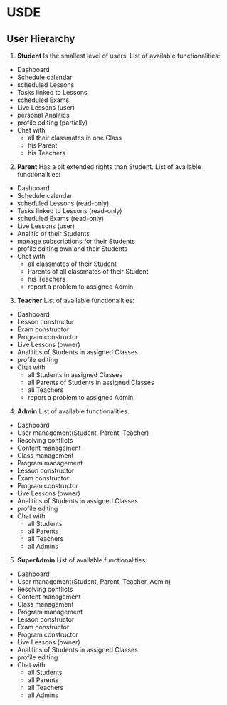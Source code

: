 # USDE

## User Hierarchy
1. **Student** Is the smallest level of users. List of available functionalities:
  - Dashboard
  - Schedule calendar
  - scheduled Lessons
  - Tasks linked to Lessons
  - scheduled Exams
  - Live Lessons (user)
  - personal Analitics
  - profile editing (partially)
  - Chat with
    - all their classmates in one Class
    - his Parent
    - his Teachers
2. **Parent** Has a bit extended rights than Student. List of available functionalities:
  - Dashboard
  - Schedule calendar
  - scheduled Lessons (read-only)
  - Tasks linked to Lessons (read-only)
  - scheduled Exams (read-only)
  - Live Lessons (user)
  - Analitic of their Students
  - manage subscriptions for their Students
  - profile editing own and their Students
  - Chat with
    - all classmates of their Student
    - Parents of all classmates of their Student
    - his Teachers
    - report a problem to assigned Admin
3. **Teacher** List of available functionalities:
  - Dashboard
  - Lesson constructor
  - Exam constructor
  - Program constructor
  - Live Lessons (owner)
  - Analitics of Students in assigned Classes
  - profile editing
  - Chat with
    - all Students in assigned Classes
    - all Parents of Students in assigned Classes
    - all Teachers
    - report a problem to assigned Admin
4. **Admin** List of available functionalities:
  - Dashboard
  - User management(Student, Parent, Teacher)
  - Resolving conflicts
  - Content management
  - Class management
  - Program management
  - Lesson constructor
  - Exam constructor
  - Program constructor
  - Live Lessons (owner)
  - Analitics of Students in assigned Classes
  - profile editing
  - Chat with
    - all Students
    - all Parents
    - all Teachers
    - all Admins
5. **SuperAdmin** List of available functionalities:
  - Dashboard
  - User management(Student, Parent, Teacher, Admin)
  - Resolving conflicts
  - Content management
  - Class management
  - Program management
  - Lesson constructor
  - Exam constructor
  - Program constructor
  - Live Lessons (owner)
  - Analitics of Students in assigned Classes
  - profile editing
  - Chat with
    - all Students
    - all Parents
    - all Teachers
    - all Admins
